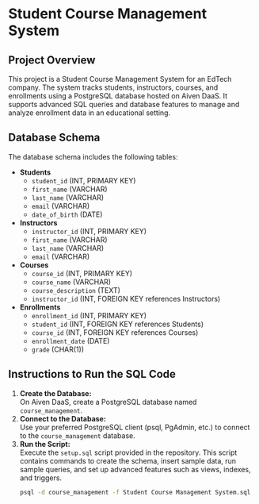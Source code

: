 # Student Course Management System

## Project Overview
This project is a Student Course Management System for an EdTech company. The system tracks students, instructors, courses, and enrollments using a PostgreSQL database hosted on Aiven DaaS. It supports advanced SQL queries and database features to manage and analyze enrollment data in an educational setting.

## Database Schema
The database schema includes the following tables:
- **Students**
  - `student_id` (INT, PRIMARY KEY)
  - `first_name` (VARCHAR)
  - `last_name` (VARCHAR)
  - `email` (VARCHAR)
  - `date_of_birth` (DATE)
- **Instructors**
  - `instructor_id` (INT, PRIMARY KEY)
  - `first_name` (VARCHAR)
  - `last_name` (VARCHAR)
  - `email` (VARCHAR)
- **Courses**
  - `course_id` (INT, PRIMARY KEY)
  - `course_name` (VARCHAR)
  - `course_description` (TEXT)
  - `instructor_id` (INT, FOREIGN KEY references Instructors)
- **Enrollments**
  - `enrollment_id` (INT, PRIMARY KEY)
  - `student_id` (INT, FOREIGN KEY references Students)
  - `course_id` (INT, FOREIGN KEY references Courses)
  - `enrollment_date` (DATE)
  - `grade` (CHAR(1))

## Instructions to Run the SQL Code
1. **Create the Database:**  
   On Aiven DaaS, create a PostgreSQL database named `course_management`.
2. **Connect to the Database:**  
   Use your preferred PostgreSQL client (psql, PgAdmin, etc.) to connect to the `course_management` database.
3. **Run the Script:**  
   Execute the `setup.sql` script provided in the repository. This script contains commands to create the schema, insert sample data, run sample queries, and set up advanced features such as views, indexes, and triggers.
   ```bash
   psql -d course_management -f Student Course Management System.sql
